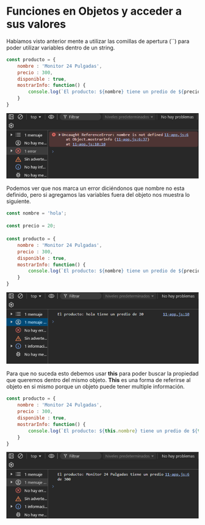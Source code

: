 # Funciones en Objetos y acceder a sus valores

Habíamos visto anterior mente a utilizar las comillas de apertura (``) para poder utilizar variables dentro de un string.

```jsx
const producto = {
    nombre : 'Monitor 24 Pulgadas',
    precio : 300,
    disponible : true,
    mostrarInfo: function() {
        console.log(`El producto: ${nombre} tiene un predio de ${precio}`)
    }
}
```

![objetos](../../img/objetos(6).png)

Podemos ver que nos marca un error diciéndonos que nombre no esta definido, pero si agregamos las variables fuera del objeto nos muestra lo siguiente.

```jsx
const nombre = 'hola';

const precio = 20;

const producto = {
    nombre : 'Monitor 24 Pulgadas',
    precio : 300,
    disponible : true,
    mostrarInfo: function() {
        console.log(`El producto: ${nombre} tiene un predio de ${precio}`)
    }
}

```

![objetos](../../img/objetos(7).png)

Para que no suceda esto debemos usar **this** para poder buscar la propiedad que queremos dentro del mismo objeto. **This** es una forma de referirse al objeto en si mismo porque un objeto puede tener multiple información.

```jsx
const producto = {
    nombre : 'Monitor 24 Pulgadas',
    precio : 300,
    disponible : true,
    mostrarInfo: function() {
        console.log(`El producto: ${this.nombre} tiene un predio de ${this.precio}`)
    }
}

```

![objetos](../../img/objetos(8).png)